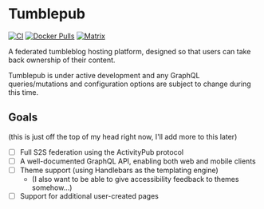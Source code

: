 # Tumblepub

[![CI](https://github.com/sand-head/tumblepub/actions/workflows/ci.yml/badge.svg)](https://github.com/sand-head/tumblepub/actions/workflows/ci.yml)
[![Docker Pulls](https://img.shields.io/docker/pulls/sandhead/tumblepub)](https://hub.docker.com/r/sandhead/tumblepub)
[![Matrix](https://img.shields.io/matrix/tumblepub:schweigert.dev?server_fqdn=schweigert.dev)](https://matrix.to/#/#tumblepub:schweigert.dev)

A federated tumbleblog hosting platform, designed so that users can take back ownership of their content.

Tumblepub is under active development and any GraphQL queries/mutations and configuration options are subject to change during this time.

## Goals

(this is just off the top of my head right now, I'll add more to this later)

- [ ] Full S2S federation using the ActivityPub protocol
- [ ] A well-documented GraphQL API, enabling both web and mobile clients
- [ ] Theme support (using Handlebars as the templating engine)
  - (I also want to be able to give accessibility feedback to themes somehow...)
- [ ] Support for additional user-created pages

